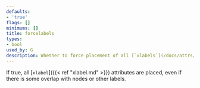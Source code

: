 ```yaml
---
defaults:
- 'true'
flags: []
minimums: []
title: forcelabels
types:
- bool
used_by: G
description: Whether to force placement of all [`xlabels`](/docs/attrs/xlabel/), even if overlapping
---
```

If true, all [`xlabel`]({{< ref "xlabel.md" >}}) attributes are placed, even if there is some overlap with nodes or other labels.

